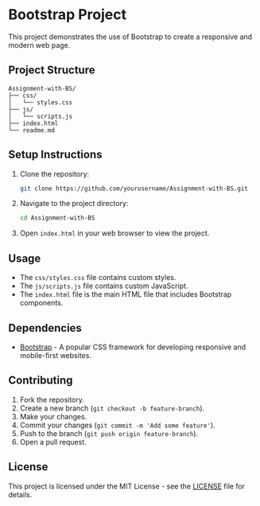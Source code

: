 
# Bootstrap Project

This project demonstrates the use of Bootstrap to create a responsive and modern web page.

## Project Structure

```
Assignment-with-BS/
├── css/
│   └── styles.css
├── js/
│   └── scripts.js
├── index.html
└── readme.md
```

## Setup Instructions

1. Clone the repository:
    ```sh
    git clone https://github.com/yourusername/Assignment-with-BS.git
    ```
2. Navigate to the project directory:
    ```sh
    cd Assignment-with-BS
    ```
3. Open `index.html` in your web browser to view the project.

## Usage

- The `css/styles.css` file contains custom styles.
- The `js/scripts.js` file contains custom JavaScript.
- The `index.html` file is the main HTML file that includes Bootstrap components.

## Dependencies

- [Bootstrap](https://getbootstrap.com/) - A popular CSS framework for developing responsive and mobile-first websites.

## Contributing

1. Fork the repository.
2. Create a new branch (`git checkout -b feature-branch`).
3. Make your changes.
4. Commit your changes (`git commit -m 'Add some feature'`).
5. Push to the branch (`git push origin feature-branch`).
6. Open a pull request.

## License

This project is licensed under the MIT License - see the [LICENSE](LICENSE) file for details.
